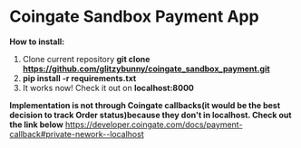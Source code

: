# Coingate Sandbox Payment App
**How to install:** 
1. Clone current repository **git clone https://github.com/glitzybunny/coingate_sandbox_payment.git**
2. **pip install -r requirements.txt**
3. It works now! Check it out on **localhost:8000**

**Implementation is not through Coingate callbacks(it would be the best decision to track Order status)because they don't in localhost. Check out the link below**
https://developer.coingate.com/docs/payment-callback#private-nework--localhost
